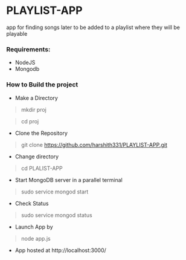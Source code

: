 # PLAYLIST-APP
app for finding songs later to be added to a playlist where they will be playable

### Requirements:
* NodeJS
* Mongodb

### How to Build the project 
* Make a Directory
> mkdir proj

> cd proj

* Clone the Repository
> git clone https://github.com/harshith331/PLAYLIST-APP.git

* Change directory
> cd PLALIST-APP

* Start MongoDB server in a parallel terminal
> sudo service mongod start
* Check Status
> sudo service mongod status

* Launch App by
> node app.js

* App hosted at http://localhost:3000/
